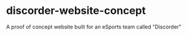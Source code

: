 # discorder-website-concept
A proof of concept website built for an eSports team called "Discorder"
